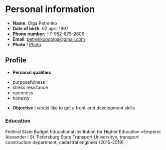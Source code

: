 # Personal information
* **Name**: Olga Petrenko
* **Date of birth**: 02 april 1997
* **Phone number**: +7-952-675-2609
* **Email**: petrenkoooolga@gmail.com
* **Photo** ! [Photo]((https://vk.com/photos?z=photo30533827_457242321%2Fphoto_feed30533827))
## Profile
* **Personal qualities** 
+ purposefulness
+ stress resistance
+ openness
+ honesty

* **Objective** I would like to get a front-end development skills
### Education
Federal State Budget Educational Institution for Higher Education «Emperor Alexander I St. Petersburg State Transport University», transport construction department, cadastral engineer (2015-2019)

